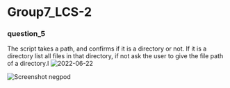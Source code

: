 # Group7_LCS-2



### question_5 
The script takes a path, and confirms if it is a directory or not. If it is a directory list all files in that directory, if not ask the user to give the file path of a directory.I
![2022-06-22](https://user-images.githubusercontent.com/101583586/175038548-25283ae6-f655-402e-bc33-379feb5fda8a.png)

![Screenshot negpod](https://user-images.githubusercontent.com/105202770/175096472-956ba8c7-9cdc-40b2-b9f6-605f30dd1863.png)

